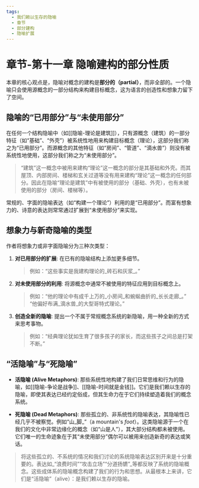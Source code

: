 ```yaml
---
tags:
  - 我们赖以生存的隐喻
  - 章节
  - 部分建构
  - 隐喻扩展
---
```


# 章节-第十一章 隐喻建构的部分性质

本章的核心观点是，隐喻对概念的建构是**部分的（partial）**，而非全部的。一个隐喻只会使用源概念的一部分结构来构建目标概念，这为语言的创造性和想象力留下了空间。

## 隐喻的“已用部分”与“未使用部分”

在任何一个结构隐喻中（如[[隐喻-理论是建筑]]），只有源概念（建筑）的一部分特征（如“基础”、“外壳”）被系统性地用来构建目标概念（理论），这部分我们称之为“已用部分”。而源概念的其他特征（如“房间”、“管道”、“滴水兽”）则没有被系统性地使用，这部分我们称之为“未使用部分”。

> “建筑”这一概念中被用来建构“理论”这一概念的部分是其基础和外壳。而其屋顶、内部房间、楼梯和玄关过道等没有用来建构“理论”这一概念的任何部分。因此在隐喻“理论是建筑”中有被使用的部分（基础、外壳），也有未被使用的部分（房间、楼梯等）。

常规的、字面的隐喻表达（如“构建一个理论”）利用的是“已用部分”。而富有想象力的、诗意的表达则常常通过扩展到“未使用部分”来实现。

## 想象力与新奇隐喻的类型

作者将想象力或非字面隐喻分为三种次类型：

1.  **对已用部分的扩展**: 在已有的隐喻结构上添加更多细节。
    > 例如：“这些事实是我建构理论的_砖石和灰浆_。”

2.  **对未使用部分的利用**: 将源概念中通常不被使用的特征应用到目标概念上。
    > 例如：“他的理论中有成千上万的_小房间_和蜿蜒曲折的_长长走廊_。”
    > “他偏好布满_滴水兽_的大型哥特式理论。”

3.  **创造全新的隐喻**: 提出一个不属于常规概念系统的新隐喻，用一种全新的方式来思考事物。
    > 例如：“经典理论犹如生育了很多孩子的家长，而这些孩子之间总是打架不断。”

## “活隐喻”与“死隐喻”

-   **活隐喻 (Alive Metaphors)**: 那些系统性地构建了我们日常思维和行为的隐喻，如[[隐喻-争论是战争]]、[[隐喻-时间就是金钱]]。它们是我们赖以生存的隐喻，即使其表达已经约定俗成，但其生命力在于它们持续塑造着我们的概念系统。

-   **死隐喻 (Dead Metaphors)**: 那些孤立的、非系统性的隐喻表达，其隐喻性已经几乎不被察觉。例如“山_脚_”（a mountain's _foot_）。这类隐喻源于一个在我们的文化中非常边缘化的概念（如“山是人”），其大部分结构都未被使用。它们唯一的生命迹象在于其“未使用部分”偶尔可以被用来创造新奇的表达或笑话。

> 将这些孤立的、不系统的情况和我们讨论的系统隐喻表达区别开来是十分重要的。表达如_“浪费时间”“攻击立场”“分道扬镳”_等都反映了系统的隐喻概念。这些成体系的隐喻概念构建了我们的行为和思想。从最根本上来讲，它们是“活隐喻”（alive）：是我们赖以生存的隐喻。